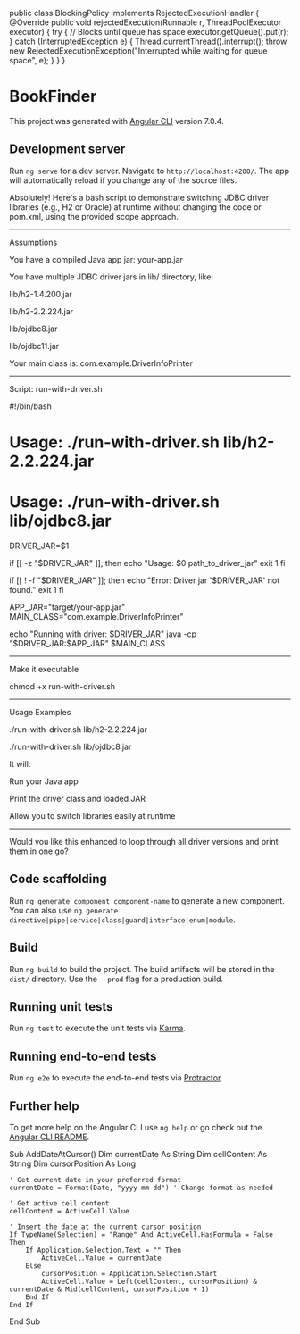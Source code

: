 
public class BlockingPolicy implements RejectedExecutionHandler {
    @Override
    public void rejectedExecution(Runnable r, ThreadPoolExecutor executor) {
        try {
            // Blocks until queue has space
            executor.getQueue().put(r);
        } catch (InterruptedException e) {
            Thread.currentThread().interrupt();
            throw new RejectedExecutionException("Interrupted while waiting for queue space", e);
        }
    }
}





# BookFinder

This project was generated with [Angular CLI](https://github.com/angular/angular-cli) version 7.0.4.

## Development server

Run `ng serve` for a dev server. Navigate to `http://localhost:4200/`. The app will automatically reload if you change any of the source files.

Absolutely! Here's a bash script to demonstrate switching JDBC driver libraries (e.g., H2 or Oracle) at runtime without changing the code or pom.xml, using the provided scope approach.


---

Assumptions

You have a compiled Java app jar: your-app.jar

You have multiple JDBC driver jars in lib/ directory, like:

lib/h2-1.4.200.jar

lib/h2-2.2.224.jar

lib/ojdbc8.jar

lib/ojdbc11.jar


Your main class is: com.example.DriverInfoPrinter



---

Script: run-with-driver.sh

#!/bin/bash

# Usage: ./run-with-driver.sh lib/h2-2.2.224.jar
# Usage: ./run-with-driver.sh lib/ojdbc8.jar

DRIVER_JAR=$1

if [[ -z "$DRIVER_JAR" ]]; then
  echo "Usage: $0 path_to_driver_jar"
  exit 1
fi

if [[ ! -f "$DRIVER_JAR" ]]; then
  echo "Error: Driver jar '$DRIVER_JAR' not found."
  exit 1
fi

APP_JAR="target/your-app.jar"
MAIN_CLASS="com.example.DriverInfoPrinter"

echo "Running with driver: $DRIVER_JAR"
java -cp "$DRIVER_JAR:$APP_JAR" $MAIN_CLASS


---

Make it executable

chmod +x run-with-driver.sh


---

Usage Examples

./run-with-driver.sh lib/h2-2.2.224.jar

./run-with-driver.sh lib/ojdbc8.jar

It will:

Run your Java app

Print the driver class and loaded JAR

Allow you to switch libraries easily at runtime



---

Would you like this enhanced to loop through all driver versions and print them in one go?





## Code scaffolding

Run `ng generate component component-name` to generate a new component. You can also use `ng generate directive|pipe|service|class|guard|interface|enum|module`.

## Build

Run `ng build` to build the project. The build artifacts will be stored in the `dist/` directory. Use the `--prod` flag for a production build.

## Running unit tests

Run `ng test` to execute the unit tests via [Karma](https://karma-runner.github.io).

## Running end-to-end tests

Run `ng e2e` to execute the end-to-end tests via [Protractor](http://www.protractortest.org/).

## Further help

To get more help on the Angular CLI use `ng help` or go check out the [Angular CLI README](https://github.com/angular/angular-cli/blob/master/README.md).


 Sub AddDateAtCursor()
    Dim currentDate As String
    Dim cellContent As String
    Dim cursorPosition As Long

    ' Get current date in your preferred format
    currentDate = Format(Date, "yyyy-mm-dd") ' Change format as needed

    ' Get active cell content
    cellContent = ActiveCell.Value

    ' Insert the date at the current cursor position
    If TypeName(Selection) = "Range" And ActiveCell.HasFormula = False Then
        If Application.Selection.Text = "" Then
            ActiveCell.Value = currentDate
        Else
            cursorPosition = Application.Selection.Start
            ActiveCell.Value = Left(cellContent, cursorPosition) & currentDate & Mid(cellContent, cursorPosition + 1)
        End If
    End If
End Sub
